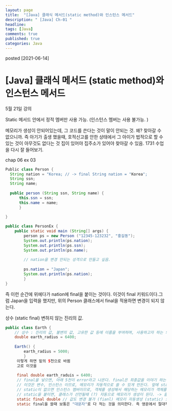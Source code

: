 ```yaml
---
layout: page
title:  "[Java] 클래식 메서드(static method)와 인스턴스 메서드"
description: " [Java] Ch-01 "
headline: 
tags: [Java]
comments: true
published: true
categories: Java
---
```

posted [2021-06-14] 

# [Java] 클래식 메서드 (static method)와 인스턴스 메서드
5월 21일 강의

Static 메서드 안에서 정적 멤버만 사용 가능. (인스턴스 멤버는 사용 불가능. )


메모리가 생성이 안되어있는데, 그 코드를 쓴다는 것이 말이 안되는 것.  왜? 찾아갈 수 없으니까. 
즉 아기가 출생 했을때, 호적신고를 안한 상태에서 그 아이가 법적으로 할 수 있는 것이 아무것도 없다는 것 
집이 있어야 집주소가 있어야 찾아갈 수 있음. 
1731 수업을 다시 잘 들어보기. 

chap 06 ex 03
```Java
Public class Person {
  String nation = "Korea; // -> final String nation = "Korea";
  String ssn;
  String name;
  
  public person (String ssn, String name) {
      this.ssn = ssn;
      this.name = name;
      }
      
}
```

```Java
public class PersonEx {
    public static void main (String[] args) {
        person ps = new Person ("12345-123232", "홍길동");
        System.out.println(ps.nation);
        System.out.println(ps.ssn);
        System.out.println(ps.name);
        
        // nation을 변경 안되는 성격으로 만들고 싶음. 
        
        ps.nation = "Japan";
        System.out.println(ps.nation);
        }
}
```
즉 이런 순간에 위에다가 nation에 final을 붙이는 것이다. 이것이 final 키워드이다.그럼 Japan을 입력을 했지만, 위의 Person 클래스에서 final을 적용하면 변경이 되지 않는다. 



상수 (static final) 
변하지 않는 진리의 값.

```java
public class Earth {
    // 상수 : 진리의 값, 불변의 값, 고유한 값 등에 이름을 부여하며, 사용하고자 하는 의미
    double earth_radius = 6400;
    
    Earth() {
        earth_radius = 5000;
        }
     이렇게 하면 밑의 5천으로 바뀜
     고로 이것을
     
     final double earth_raduis = 6400; 
     // final을 넣으면, 아래 5천이 error라고 나온다. final은 최종값을 이야기 하는것이기 때문. 
     // 이것은 변수, 인스턴스 이므로, 메모리가 자동적으로 쓸 수 있게 만든다. 앞에 static을 붙여서
     // static이 없으면 인스턴스 멤버이므로, 객체를 생성해서 해당하는 메모리가 객체를 생성할때 메모리가 생성이된다. 
     // static을 붙이면, 클래스가 선언될때 (?) 자동으로 메모리가 생성이 된다. -> 클래스가 선언될 때 인지 확인해보기. 강의에선 안나옴, 나의 기억일뿐.
     static final double // 값도 변경 불가 (fianl) 메모리 자동생성 (static) 으로 한다. 
     static final을 쓸때 보통은 "대문자"로 다 적는 것을 의미한다. 즉 영문에서 절대적인 명제에 대해서 대문자를 쓰는 것, e.g. Sun, Earth, Sunday, 이런 느낌
```
    
